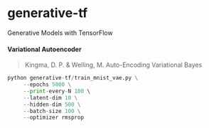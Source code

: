 # generative-tf
Generative Models with TensorFlow


#### Variational Autoencoder

> Kingma, D. P. & Welling, M. Auto-Encoding Variational Bayes

```python
python generative-tf/train_mnist_vae.py \
     --epochs 5000 \
     --print-every-N 100 \ 
     --latent-dim 10 \
     --hidden-dim 500 \
     --batch-size 100 \
     --optimizer rmsprop
```
